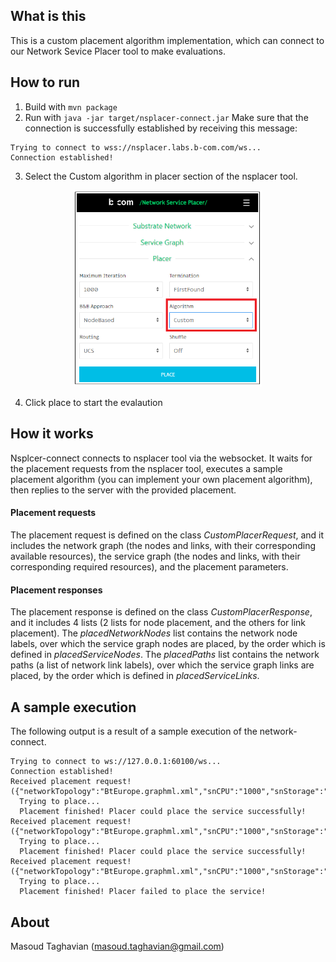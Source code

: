 ## What is this
  
This is a custom placement algorithm implementation, which can connect to our Network Sevice Placer tool to make evaluations.

## How to run
1. Build with `mvn package`
2. Run with `java -jar target/nsplacer-connect.jar`
Make sure that the connection is successfully established by receiving this message:

```
Trying to connect to wss://nsplacer.labs.b-com.com/ws...
Connection established!
```

3. Select the Custom algorithm in placer section of the nsplacer tool.

<p align="center">
<img src="res/custom-alg.png" width="300">
</p>

4. Click place to start the evalaution

## How it works
Nsplcer-connect connects to nsplacer tool via the websocket. It waits for the placement requests from the nsplacer tool, executes a sample placement algorithm (you can implement your own placement algorithm), then replies to the server with the provided placement.

#### Placement requests
The placement request is defined on the class *CustomPlacerRequest*, and it includes the network graph (the nodes and links, with their corresponding available resources), the service graph (the nodes and links, with their corresponding required resources), and the placement parameters.

#### Placement responses
The placement response is defined on the class *CustomPlacerResponse*, and it includes 4 lists (2 lists for node placement, and the others for link placement). The *placedNetworkNodes* list contains the network node labels, over which the service graph nodes are placed, by the order which is defined in *placedServiceNodes*. The *placedPaths* list contains the network paths (a list of network link labels), over which the service graph links are placed, by the order which is defined in *placedServiceLinks*.

## A sample execution
The following output is a result of a sample execution of the network-connect.

```
Trying to connect to ws://127.0.0.1:60100/ws...
Connection established!
Received placement request! ({"networkTopology":"BtEurope.graphml.xml","snCPU":"1000","snStorage":"1000","snBandwidth":"10","snLatency":"1","serviceTopology":"DaisyChain","serviceSize":3,"sgCPU":"1","sgStorage":"1","sgBandwidth":"1","sgLatency":"10","timeout":1000,"routing":"UCS","strategy":"Custom","approach":"NodeBased","terminationType":"FirstFound","shuffle":false})
  Trying to place...
  Placement finished! Placer could place the service successfully!
Received placement request! ({"networkTopology":"BtEurope.graphml.xml","snCPU":"1000","snStorage":"1000","snBandwidth":"10","snLatency":"1","serviceTopology":"DaisyChain","serviceSize":3,"sgCPU":"1","sgStorage":"1","sgBandwidth":"1","sgLatency":"10","timeout":1000,"routing":"UCS","strategy":"Custom","approach":"NodeBased","terminationType":"FirstFound","shuffle":false})
  Trying to place...
  Placement finished! Placer could place the service successfully!
Received placement request! ({"networkTopology":"BtEurope.graphml.xml","snCPU":"1000","snStorage":"1000","snBandwidth":"10","snLatency":"1","serviceTopology":"DaisyChain","serviceSize":3,"sgCPU":"1","sgStorage":"1","sgBandwidth":"1","sgLatency":"10","timeout":1000,"routing":"UCS","strategy":"Custom","approach":"NodeBased","terminationType":"FirstFound","shuffle":false})
  Trying to place...
  Placement finished! Placer failed to place the service!
```

## About
Masoud Taghavian (masoud.taghavian@gmail.com)
